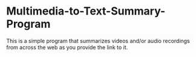 # Multimedia-to-Text-Summary-Program

This is a simple program that summarizes videos and/or audio recordings from across the web as you provide the link to it.
